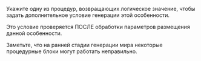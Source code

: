 Укажите одну из процедур, возвращающих логическое значение, чтобы задать дополнительное условие генерации этой особенности.

Это условие проверяется ПОСЛЕ обработки параметров размещения данной особенности.

Заметьте, что на ранней стадии генерации мира некоторые процедурные блоки могут работать неправильно.

